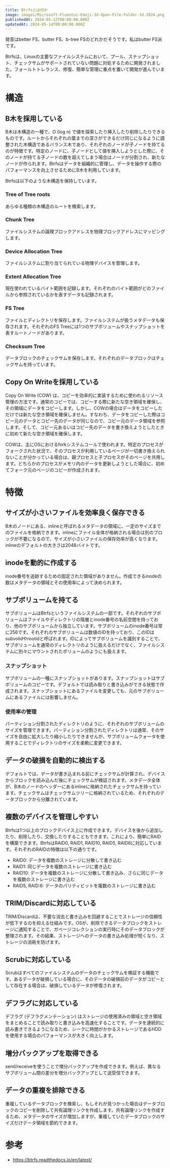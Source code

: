 ```yaml
---
title: Btrfsとは何か
image: images/Microsoft-Fluentui-Emoji-3d-Open-File-Folder-3d.1024.png
publishedAt: 2024-05-12T00:00:00.000Z
updatedAt: 2024-05-14T00:00:00.000Z
---
```


<p>発音はbetter FS、butter FS、b-tree FSのどれかだそうです。私はbutter FS派です。</p><p>Btrfsは、Linuxの主要なファイルシステムにおいて、プール、スナップショット、チェックサムがサポートされていない問題に対処するために開発されました。フォールトトレランス、修復、簡単な管理に重点を置いて開発が進んでいます。</p><h1 id="h385bae9ee2">構造</h1><h2 id="h2e885c5c82">B木を採用している</h2><p>B木は木構造の一種で、O (log n) で値を探索したり挿入したり削除したりできるものです。ルートからそれぞれの葉までの深さができるだけ同じになるように調整された木構造であるバランス木であり、それぞれのノードが子ノードを持てるのが特徴です。特定のノードに、子ノードとして値を挿入しようとした際に、そのノードが持てる子ノードの数を超えてしまう場合はノードが分割され、新たなノードが作られます。Btrfsはデータを組織的に管理し、データを操作する際のパフォーマンスを向上させるためにB木を利用しています。</p><p>Btrfsは以下のような木構造を保持しています。</p><h3 id="hdaf27871c1">Tree of Tree roots</h3><p>あらゆる種類の木構造のルートを検索します。</p><h3 id="h979eb0f035">Chunk Tree</h3><p>ファイルシステムの論理ブロックアドレスを物理ブロックアドレスにマッピングします。</p><h3 id="h1e16b11638">Device Allocation Tree</h3><p>ファイルシステムに割り当てられている物理デバイスを管理します。</p><h3 id="ha78c2b8940">Extent Allocation Tree</h3><p>現在使われているバイト範囲を記録します。それぞれのバイト範囲がどのファイルから参照されているかを表すデータも記録されます。</p><h3 id="h25a29b96ff">FS Tree</h3><p>ファイルとディレクトリを保存します。ファイルシステムが扱うメタデータも保存されます。それぞれのFS Treeには1つのサブボリュームやスナップショットを表すルートノードがあります。</p><h3 id="h082ea8102b">Checksum Tree</h3><p>データブロックのチェックサムを保存します。それぞれのデータブロックはチェックサムを持っています。</p><h2 id="h9bab3aa9e3">Copy On Writeを採用している</h2><p>Copy On Write (COW) は、コピーを効率的に実装するために使われるリソース管理の方法です。通常のコピーでは、コピーする際に新たな空き領域を確保し、その領域にデータをコピーします。しかし、COWの場合はデータをコピーしただけでは新たな空き領域を確保しません。すなわち、データをコピーした際はコピー元のデータとコピー先のデータが同じなので、コピー元のデータ領域を参照します。そして、コピー元あるいはコピー先のデータを書き換えようとしたときに初めて新たな空き領域を確保します。</p><p>COWは、主にOSにおけるforkシステムコールで使われます。特定のプロセスがフォークされた状況で、そのプロセスが利用しているページが一切書き換えられないことが分かっている場合は、親プロセスと子プロセスがそのページを共用します。どちらかのプロセスがメモリ内のデータを更新しようとした場合に、初めてフォーク元のページのコピーが作成されます。</p><h1 id="hdadc0eaacf">特徴</h1><h2 id="h8b9eee3a6a">サイズが小さいファイルを効率良く保存できる</h2><p>B木のノードにある、inlineと呼ばれるメタデータの領域に、一定のサイズまでのファイルを格納できます。inlineにファイル全体が格納される場合は別のブロックが不要になるので、サイズが小さいファイルの保存効率が高くなります。inlineのデフォルトの大きさは2048バイトです。</p><h2 id="hcb64b1bad5">inodeを動的に作成する</h2><p>inode番号を追跡するための固定された領域がありません。作成できるinodeの数はメタデータの領域とその使用率によって決められます。</p><h2 id="h79e39acfcf">サブボリュームを持てる</h2><p>サブボリュームはBtrfsというファイルシステムの一部です。それぞれのサブボリュームはファイルやディレクトリの階層とinode番号の名前空間を持っており、他のサブボリュームから独立しています。サブボリュームのinode番号は常に256です。それぞれのサブボリュームは数値のIDを持っており、このIDはsubvolidやrootidと呼ばれます。IDによってサブボリュームを識別することで、サブボリュームを通常のディレクトリのように扱えるだけでなく、ファイルシステムに別々にマウントされたボリュームのようにも扱えます。</p><h3 id="h46f8e6eff9">スナップショット</h3><p>サブボリュームの一種にスナップショットがあります。スナップショットはサブボリュームのコピーです。デフォルトでは読み取りと書き込みができる状態で作成されます。スナップショットにあるファイルを変更しても、元のサブボリュームにあるファイルには影響しません。</p><h3 id="h0af8e47020">使用率の管理</h3><p>パーティション分割されたディレクトリのように、それぞれのサブボリュームのサイズを管理できます。パーティション分割されたディレクトリは通常、そのサイズを自由に拡大したり縮小したりできませんが、サブボリュームクォータを使用することでディレクトリのサイズを柔軟に変更できます。</p><h2 id="h97a67f1d06">データの破損を自動的に検出する</h2><p>デフォルトでは、データが書き込まれる前にチェックサムが計算され、デバイスからブロックを読み込んだ後にチェックサムが検証されます。メタデータ全体が、B木のノードのヘッダーにあるinlineに格納されたチェックサムを持っています。チェックサムはチェックサムツリーに格納されているため、それぞれのデータブロックから分離されています。</p><h2 id="h0eb1d951c7">複数のデバイスを管理しやすい</h2><p>Btrfsは1つ以上のブロックデバイス上に作成できます。デバイスを後から追加したり、削除したり、交換したりすることもできます。これにより、簡単にRAIDを構築できます。BtrfsはRAID0, RAID1, RAID10, RAID5, RAID6に対応しています。それぞれのRAIDの特徴は以下の通りです。</p><ul><li>RAID0: データを複数のストレージに分散して書き込む</li><li>RAID1: 同じデータを複数のストレージに書き込む</li><li>RAID10: データを複数のストレージに分散して書き込み、さらに同じデータを複数のストレージに書き込む</li><li>RAID5, RAID:6: データのパリティビットを複数のストレージに書き込む</li></ul><h2 id="h0c28bfdb0d">TRIM/Discardに対応している</h2><p>TRIM/Discardは、不要な消去と書き込みを回避することでストレージの信頼性が低下するのを抑える仕組みです。OSが、削除できるデータブロックをストレージに通知することで、ガベージコレクションの実行時にそのデータブロックが整理されます。その結果、ストレージへのデータの書き込み処理が短くなり、ストレージの消耗を防げます。</p><h2 id="hdfc0c2e3f0">Scrubに対応している</h2><p>Scrubはすべてのファイルシステムのデータのチェックサムを検証する機能です。あるデータが破損している場合に、そのデータの破損前のデータがコピーとして存在する場合は、破損しているデータが修復されます。</p><h2 id="h214901f6ef">デフラグに対応している</h2><p>デフラグ (デフラグメンテーション) はストレージの使用済みの領域と空き領域をまとめることで読み取りと書き込みを高速化することです。データを連続的に読み書きできるようになるため、シークに時間がかかるストレージであるHDDを使用する場合のパフォーマンスが大きく向上します。</p><h2 id="h0c86f0b007">増分バックアップを取得できる</h2><p>send/receiveを使うことで増分バックアップを作成できます。例えば、異なるサブボリューム間の差分を増分バックアップとして送受信できます。</p><h2 id="hc3f5d9a186">データの重複を排除できる</h2><p>重複しているデータブロックを検索し、もしそれが見つかった場合はデータブロックのコピーを削除して共有論理リンクを作成します。共有論理リンクを作成するため、メタデータのサイズが増加しますが、重複していたデータブロックのサイズだけデータ領域を節約できます。</p><h1 id="h3de35099b3">参考</h1><ul><li><a href="https://btrfs.readthedocs.io/en/latest/">https://btrfs.readthedocs.io/en/latest/</a></li></ul>
